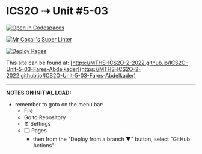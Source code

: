 # ICS2O ⇢ Unit #5-03

[![Open in Codespaces](https://classroom.github.com/assets/launch-codespace-7f7980b617ed060a017424585567c406b6ee15c891e84e1186181d67ecf80aa0.svg)](https://classroom.github.com/open-in-codespaces?assignment_repo_id=11055116)

[![Mr Coxall's Super Linter](https://github.com/MTHS-ICS2O-2-2022/ICS2O-Unit-5-03-Fares-Abdelkader/workflows/Mr%20Coxall's%20Super%20Linter/badge.svg)](https://github.com/MTHS-ICS2O-2-2022/ICS2O-Unit-5-03-Fares-Abdelkader/actions)

[![Deploy Pages](https://github.com/MTHS-ICS2O-2-2022/ICS2O-Unit-5-03-Fares-Abdelkader/workflows/Deploy%20Pages/badge.svg)](https://github.com/MTHS-ICS2O-2-2022/ICS2O-Unit-5-03-Fares-Abdelkader/actions)

This site can be found at: [https://MTHS-ICS2O-2-2022.github.io/ICS2O-Unit-5-03-Fares-Abdelkader](https://MTHS-ICS2O-2-2022.github.io/ICS2O-Unit-5-03-Fares-Abdelkader)

---

**NOTES ON INITIAL LOAD:**
- remember to goto on the menu bar:
  - File
  - Go to Repository
  - ⚙ Settings
  - 🗔 Pages
    - then from the "Deploy from a branch ▼" button, select "GitHub Actions"
